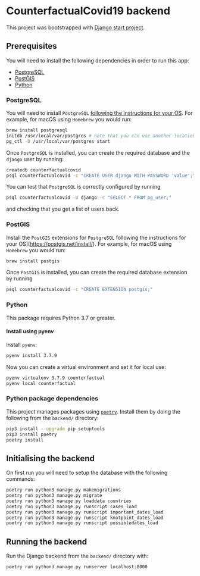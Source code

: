 # CounterfactualCovid19 backend
This project was bootstrapped with [Django start project](https://docs.djangoproject.com/en/3.1/ref/django-admin/#startproject).

## Prerequisites
You will need to install the following dependencies in order to run this app:

- [PostgreSQL](#postgresql)
- [PostGIS](#postgis)
- [Python](#python)

### PostgreSQL

You will need to install `PostgreSQL` [following the instructions for your OS](https://www.postgresql.org/download/). For example, for macOS using `Homebrew` you would run:

```bash
brew install postgresql
initdb /usr/local/var/postgres # note that you can use another location if preferred
pg_ctl -D /usr/local/var/postgres start
```

Once `PostgreSQL` is installed, you can create the required database and the `django` user by running:

```bash
createdb counterfactualcovid
psql counterfactualcovid -c "CREATE USER django WITH PASSWORD 'value';" # where you should replace value with the desired password
```

You can test that `PostgreSQL` is correctly configured by running

```bash
psql counterfactualcovid -U django -c "SELECT * FROM pg_user;"
```

and checking that you get a list of users back.

### PostGIS

Install the `PostGIS` extensions for `PostgreSQL` following the instructions for your OS](https://postgis.net/install/). For example, for macOS using `Homebrew` you would run:

```bash
brew install postgis
```

Once `PostGIS` is installed, you can create the required database extension by running

```bash
psql counterfactualcovid -c "CREATE EXTENSION postgis;"
```

### Python

This package requires Python 3.7 or greater.

#### Install using pyenv

Install `pyenv`:

```bash
pyenv install 3.7.9
```

Now you can create a virtual environment and set it for local use:

```bash
pyenv virtualenv 3.7.9 counterfactual
pyenv local counterfactual
```

### Python package dependencies

This project manages packages using [`poetry`](https://python-poetry.org/). Install them by doing the following from the `backend/` directory:

```bash
pip3 install --upgrade pip setuptools
pip3 install poetry
poetry install
```

## Initialising the backend

On first run you will need to setup the database with the following commands:

```bash
poetry run python3 manage.py makemigrations
poetry run python3 manage.py migrate
poetry run python3 manage.py loaddata countries
poetry run python3 manage.py runscript cases_load
poetry run python3 manage.py runscript important_dates_load
poetry run python3 manage.py runscript knotpoint_dates_load
poetry run python3 manage.py runscript possibledates_load
```

## Running the backend

Run the Django backend from the `backend/` directory with:

```bash
poetry run python3 manage.py runserver localhost:8000
```
